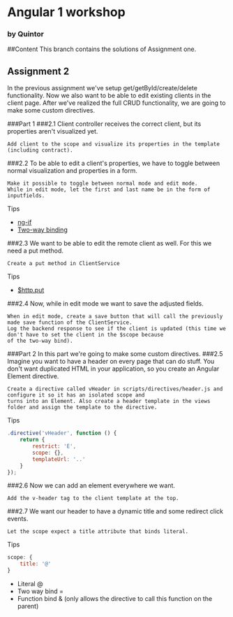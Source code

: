 # Angular 1 workshop
### by Quintor

##Content
This branch contains the solutions of Assignment one.

## Assignment 2
In the previous assignment we've setup get/getById/create/delete functionality.
Now we also want to be able to edit existing clients in the client page.
After we've realized the full CRUD functionality, we are going to make some
custom directives.

###Part 1
###2.1
Client controller receives the correct client, but its properties aren't visualized yet.
```
Add client to the scope and visualize its properties in the template (including contract).
```

###2.2 
To be able to edit a client's properties, we have to toggle between normal visualization and properties in a form.
```
Make it possible to toggle between normal mode and edit mode.
While in edit mode, let the first and last name be in the form of inputfields.
```

Tips
- [ng-if](https://docs.angularjs.org/api/ng/directive/ngIf)
- [Two-way binding](https://docs.angularjs.org/api/ng/directive/ngModel)

###2.3
We want to be able to edit the remote client as well. For this we need a put method.
```
Create a put method in ClientService
```
Tips
- [$http.put]()

###2.4
Now, while in edit mode we want to save the adjusted fields.
```
When in edit mode, create a save button that will call the previously made save function of the ClientService.
Log the backend response to see if the client is updated (this time we don't have to set the client in the $scope because 
of the two-way bind).
```

###Part 2
In this part we're going to make some custom directives.
###2.5
Imagine you want to have a header on every page that can do stuff. You don't want duplicated HTML in your application,
so you create an Angular Element directive.
```
Create a directive called vHeader in scripts/directives/header.js and configure it so it has an isolated scope and
turns into an Element. Also create a header template in the views folder and assign the template to the directive.
```

Tips
```javascript
.directive('vHeader', function () {
    return {
        restrict: 'E',
        scope: {},
        templateUrl: '..'
    }
});
```

###2.6 
Now we can add an <v-header></v-header> element everywhere we want.
```
Add the v-header tag to the client template at the top.
```

###2.7
We want our header to have a dynamic title and some redirect click events.
```
Let the scope expect a title attribute that binds literal.
```

Tips
```javascript
scope: {
    title: '@'
}
```
- Literal @
- Two way bind =
- Function bind & (only allows the directive to call this function on the parent)